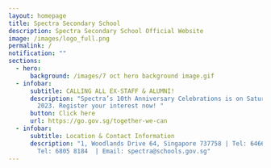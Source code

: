 ```yaml
---
layout: homepage
title: Spectra Secondary School
description: Spectra Secondary School Official Website
image: /images/logo_full.png
permalink: /
notification: ""
sections:
  - hero:
      background: /images/7 oct hero background image.gif
  - infobar:
      subtitle: CALLING ALL EX-STAFF & ALUMNI!
      description: "Spectra’s 10th Anniversary Celebrations is on Saturday, 28 Oct
        2023. Register your interest now! "
      button: Click here
      url: https://go.gov.sg/together-we-can
  - infobar:
      subtitle: Location & Contact Information
      description: "1, Woodlands Drive 64, Singapore 737758 | Tel: 6466 0775 | Alt
        Tel: 6805 8184  | Email: spectra@schools.gov.sg"
---
```

